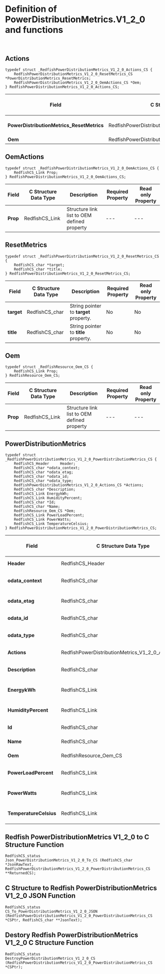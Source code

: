 # Definition of PowerDistributionMetrics.V1_2_0 and functions<br><br>

## Actions
    typedef struct _RedfishPowerDistributionMetrics_V1_2_0_Actions_CS {
        RedfishPowerDistributionMetrics_V1_2_0_ResetMetrics_CS *PowerDistributionMetrics_ResetMetrics;
        RedfishPowerDistributionMetrics_V1_2_0_OemActions_CS *Oem;
    } RedfishPowerDistributionMetrics_V1_2_0_Actions_CS;

|Field |C Structure Data Type|Description |Required Property|Read only Property
| ---  | --- | --- | --- | ---
|**PowerDistributionMetrics_ResetMetrics**|RedfishPowerDistributionMetrics_V1_2_0_ResetMetrics_CS| Structure points to **#PowerDistributionMetrics.ResetMetrics** property.| No| No
|**Oem**|RedfishPowerDistributionMetrics_V1_2_0_OemActions_CS| Structure points to **Oem** property.| No| No


## OemActions
    typedef struct _RedfishPowerDistributionMetrics_V1_2_0_OemActions_CS {
        RedfishCS_Link Prop;
    } RedfishPowerDistributionMetrics_V1_2_0_OemActions_CS;

|Field |C Structure Data Type|Description |Required Property|Read only Property
| ---  | --- | --- | --- | ---
|**Prop**|RedfishCS_Link| Structure link list to OEM defined property| ---| ---


## ResetMetrics
    typedef struct _RedfishPowerDistributionMetrics_V1_2_0_ResetMetrics_CS {
        RedfishCS_char *target;
        RedfishCS_char *title;
    } RedfishPowerDistributionMetrics_V1_2_0_ResetMetrics_CS;

|Field |C Structure Data Type|Description |Required Property|Read only Property
| ---  | --- | --- | --- | ---
|**target**|RedfishCS_char| String pointer to **target** property.| No| No
|**title**|RedfishCS_char| String pointer to **title** property.| No| No


## Oem
    typedef struct _RedfishResource_Oem_CS {
        RedfishCS_Link Prop;
    } RedfishResource_Oem_CS;

|Field |C Structure Data Type|Description |Required Property|Read only Property
| ---  | --- | --- | --- | ---
|**Prop**|RedfishCS_Link| Structure link list to OEM defined property| ---| ---


## PowerDistributionMetrics
    typedef struct _RedfishPowerDistributionMetrics_V1_2_0_PowerDistributionMetrics_CS {
        RedfishCS_Header     Header;
        RedfishCS_char *odata_context;
        RedfishCS_char *odata_etag;
        RedfishCS_char *odata_id;
        RedfishCS_char *odata_type;
        RedfishPowerDistributionMetrics_V1_2_0_Actions_CS *Actions;
        RedfishCS_char *Description;
        RedfishCS_Link EnergykWh;
        RedfishCS_Link HumidityPercent;
        RedfishCS_char *Id;
        RedfishCS_char *Name;
        RedfishResource_Oem_CS *Oem;
        RedfishCS_Link PowerLoadPercent;
        RedfishCS_Link PowerWatts;
        RedfishCS_Link TemperatureCelsius;
    } RedfishPowerDistributionMetrics_V1_2_0_PowerDistributionMetrics_CS;

|Field |C Structure Data Type|Description |Required Property|Read only Property
| ---  | --- | --- | --- | ---
|**Header**|RedfishCS_Header|Redfish C structure header|---|---
|**odata_context**|RedfishCS_char| String pointer to **@odata.context** property.| No| No
|**odata_etag**|RedfishCS_char| String pointer to **@odata.etag** property.| No| No
|**odata_id**|RedfishCS_char| String pointer to **@odata.id** property.| Yes| No
|**odata_type**|RedfishCS_char| String pointer to **@odata.type** property.| Yes| No
|**Actions**|RedfishPowerDistributionMetrics_V1_2_0_Actions_CS| Structure points to **Actions** property.| No| No
|**Description**|RedfishCS_char| String pointer to **Description** property.| No| Yes
|**EnergykWh**|RedfishCS_Link| Structure link list to **EnergykWh** property.| No| No
|**HumidityPercent**|RedfishCS_Link| Structure link list to **HumidityPercent** property.| No| No
|**Id**|RedfishCS_char| String pointer to **Id** property.| Yes| Yes
|**Name**|RedfishCS_char| String pointer to **Name** property.| Yes| Yes
|**Oem**|RedfishResource_Oem_CS| Structure points to **Oem** property.| No| No
|**PowerLoadPercent**|RedfishCS_Link| Structure link list to **PowerLoadPercent** property.| No| No
|**PowerWatts**|RedfishCS_Link| Structure link list to **PowerWatts** property.| No| No
|**TemperatureCelsius**|RedfishCS_Link| Structure link list to **TemperatureCelsius** property.| No| No
## Redfish PowerDistributionMetrics V1_2_0 to C Structure Function
    RedfishCS_status
    Json_PowerDistributionMetrics_V1_2_0_To_CS (RedfishCS_char *JsonRawText, RedfishPowerDistributionMetrics_V1_2_0_PowerDistributionMetrics_CS **ReturnedCS);

## C Structure to Redfish PowerDistributionMetrics V1_2_0 JSON Function
    RedfishCS_status
    CS_To_PowerDistributionMetrics_V1_2_0_JSON (RedfishPowerDistributionMetrics_V1_2_0_PowerDistributionMetrics_CS *CSPtr, RedfishCS_char **JsonText);

## Destory Redfish PowerDistributionMetrics V1_2_0 C Structure Function
    RedfishCS_status
    DestroyPowerDistributionMetrics_V1_2_0_CS (RedfishPowerDistributionMetrics_V1_2_0_PowerDistributionMetrics_CS *CSPtr);


